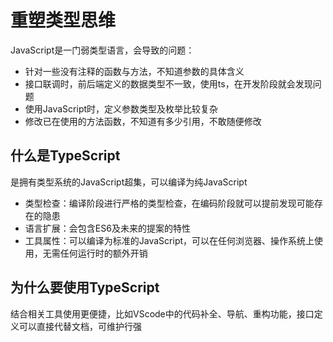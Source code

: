 # 重塑类型思维

JavaScript是一门弱类型语言，会导致的问题：

- 针对一些没有注释的函数与方法，不知道参数的具体含义
- 接口联调时，前后端定义的数据类型不一致，使用ts，在开发阶段就会发现问题
- 使用JavaScript时，定义参数类型及枚举比较复杂
- 修改已在使用的方法函数，不知道有多少引用，不敢随便修改



## 什么是TypeScript

是拥有类型系统的JavaScript超集，可以编译为纯JavaScript

- 类型检查：编译阶段进行严格的类型检查，在编码阶段就可以提前发现可能存在的隐患
- 语言扩展：会包含ES6及未来的提案的特性
- 工具属性：可以编译为标准的JavaScript，可以在任何浏览器、操作系统上使用，无需任何运行时的额外开销

## 为什么要使用TypeScript

结合相关工具使用更便捷，比如VScode中的代码补全、导航、重构功能，接口定义可以直接代替文档，可维护行强